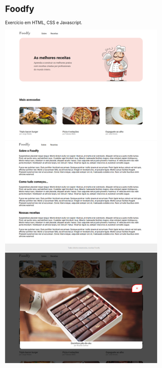 # Foodfy

Exercício em HTML, CSS e Javascript.

<img src="https://github.com/AntonioDeveloper/Foodfy/blob/main/screen1.png" alt="Screen 1" width="500px" />

<img src="https://github.com/AntonioDeveloper/Foodfy/blob/main/screen2.png" alt="Screen 2" width="500px" />

<img src="https://github.com/AntonioDeveloper/Foodfy/blob/main/screen3.png" alt="Screen 3" width="500px" />
